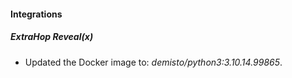 
#### Integrations

##### ExtraHop Reveal(x)

- Updated the Docker image to: *demisto/python3:3.10.14.99865*.
